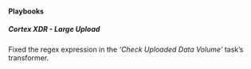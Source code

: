 
#### Playbooks

##### Cortex XDR - Large Upload

Fixed the regex expression in the *‘Check Uploaded Data Volume’* task’s transformer.